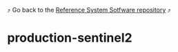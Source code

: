  :arrow_heading_up: Go back to the [Reference System Sotfware repository](https://github.com/COPRS/reference-system-software) :arrow_heading_up:  
 # production-sentinel2
